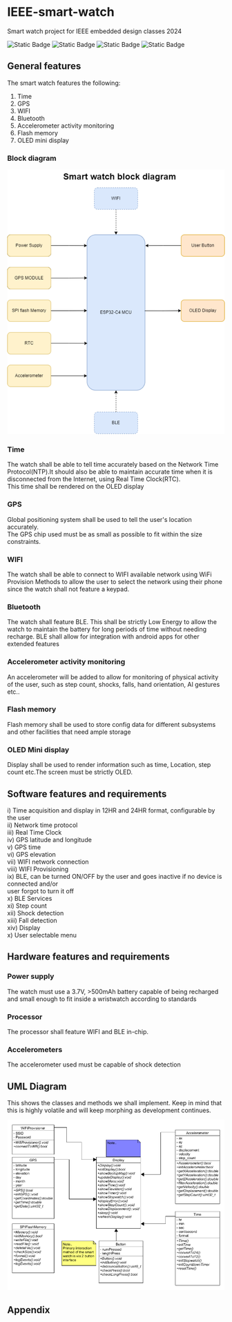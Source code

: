 # IEEE-smart-watch
Smart watch project for IEEE embedded design classes 2024

![Static Badge](https://img.shields.io/badge/license-MIT-orange?label=licence)
![Static Badge](https://img.shields.io/badge/version-1-blue)
![Static Badge](https://img.shields.io/badge/c%2B%2B-17-red)
![Static Badge](https://img.shields.io/badge/platform-esspressif32-green)



## General features 
The smart watch features the following:
1. Time 
2. GPS
3. WIFI
4. Bluetooth
5. Accelerometer activity monitoring 
6. Flash memory 
7. OLED mini display

### Block diagram
![Block diagram](./diagrams/smart-watch-block-diagram.png)

### Time 
The watch shall be able to tell time accurately based on the Network
Time Protocol(NTP).It should also be able to maintain accurate time 
when it is disconnected from the Internet, using Real Time Clock(RTC).  
This time shall be rendered on the OLED display

### GPS
Global positioning system shall be used to tell the user's location accurately.  
The GPS chip used must be as small as possible to fit within the size constraints.

### WIFI
The watch shall be able to connect to WIFI available network using WiFi Provision Methods to 
allow the user to select the network using their phone since the watch shall not feature a keypad.

### Bluetooth 
The watch shall feature BLE. This shall be strictly Low Energy to allow the watch to maintain the battery
for long periods of time without needing recharge. BLE shall allow for integration with android apps for other 
extended features

### Accelerometer activity monitoring 
An accelerometer will be added to allow for monitoring of physical activity of the user, such as step count,
shocks, falls, hand orientation, AI gestures etc..

### Flash memory 
Flash memory shall be used to store config data for different subsystems and other facilities that need ample storage

### OLED Mini display
Display shall be used to render information such as time, Location, step count etc.The screen must be strictly 
OLED. 

## Software features and requirements 
i) Time acquisition and display in 12HR and 24HR format, configurable by the user  
ii) Network time protocol  
iii) Real Time Clock     
iv) GPS latitude and longitude   
v) GPS time   
vi) GPS elevation   
vii) WIFI network connection  
viii) WIFI Provisioning   
ix) BLE, can be turned ON/OFF by the user and goes inactive if no device is connected and/or   
user forgot to turn it off  
x) BLE Services  
xi) Step count   
xii) Shock detection  
xiii) Fall detection   
xiv) Display  
x) User selectable menu

## Hardware features and requirements 

### Power supply
The watch must use a 3.7V, >500mAh battery capable of being recharged and small enough to fit inside a wristwatch according 
to standards

### Processor 
The processor shall feature WIFI and BLE in-chip.

### Accelerometers
The accelerometer used must be capable of shock detection 

## UML Diagram
This shows the classes and methods we shall implement. Keep in mind that this is highly volatile and will keep morphing 
as development continues.

![UML](./UML/uml-design-diagram(UMLET).png)



## Appendix